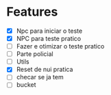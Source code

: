 # Features
- [x] Npc para iniciar o teste
- [x] NPC para teste pratico
- [ ] Fazer e otimizar o teste pratico
- [ ] Parte policial
- [ ] Utils
- [x] Reset de nui pratica
- [ ] checar se ja tem
- [ ] bucket